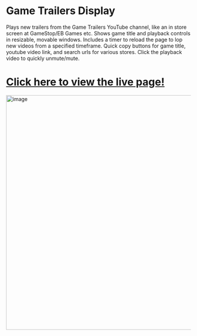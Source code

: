 # Game Trailers Display
Plays new trailers from the Game Trailers YouTube channel, like an in store screen at GameStop/EB Games etc.
Shows game title and playback controls in resizable, movable windows. Includes a timer to reload the page to lop new videos from a specified timeframe.
Quick copy buttons for game title, youtube video link, and search urls for various stores.
Click the playback video to quickly unmute/mute.
# [Click here to view the live page!](https://casketpizza.github.io/Game-Trailers-Display/)
<img width="1019" height="639" alt="image" src="https://github.com/user-attachments/assets/9d0fbb02-ff99-40a2-a277-8324defec816" />

